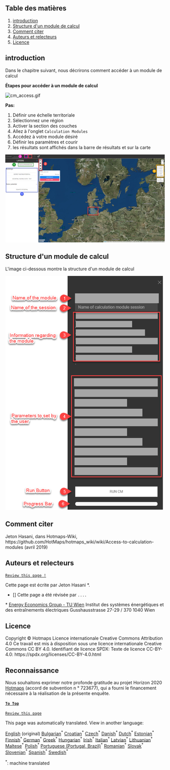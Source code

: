 <h2> Table des matières </h2><ol><li> <a href="#Introduction">introduction</a> </li><li> <a href="#Structure-of-a-calculation-module">Structure d&#39;un module de calcul</a> </li><li> <a href="#How-to-cite">Comment citer</a> </li><li> <a href="#Authors-and-reviewers">Auteurs et relecteurs</a> </li><li> <a href="#License">Licence</a> </li></ol><h2> introduction </h2><p> Dans le chapitre suivant, nous décrirons comment accéder à un module de calcul </p><p> <strong>Étapes pour accéder à un module de calcul</strong> </p><p><img alt="cm_access.gif" src="https://github.com/HotMaps/hotmaps_wiki/blob/master/Images/general_tool_functionalities_and_structure/calculation_module_access.gif"/></p><p> <strong>Pas:</strong> </p><ol><li> Définir une échelle territoriale </li><li> Sélectionnez une région </li><li> Activer la section des couches </li><li> Allez à l&#39;onglet <code>Calculation Modules</code> </li><li> Accédez à votre module désiré </li><li> Définir les paramètres et courir </li><li> les résultats sont affichés dans la barre de résultats et sur la carte </li></ol><p><img alt="cm_access.png" src="https://github.com/HotMaps/hotmaps_wiki/blob/master/Images/general_tool_functionalities_and_structure/calculation_module_access.png"/></p><h2> Structure d&#39;un module de calcul </h2><p> L&#39;image ci-dessous montre la structure d&#39;un module de calcul </p><p><img alt="cm_structure_png" src="https://github.com/HotMaps/hotmaps_wiki/blob/master/Images/general_tool_functionalities_and_structure/calculation_module_structure.png"/></p><h2> Comment citer </h2><p> Jeton Hasani, dans Hotmaps-Wiki, https://github.com/HotMaps/hotmaps_wiki/wiki/Access-to-calculation-modules (avril 2019) </p><h2> Auteurs et relecteurs </h2><p> <code><a href="https://github.com/HotMaps/hotmaps_wiki/wiki/CM-Access/_edit">Review this page !</a></code> </p> <p> Cette page est écrite par Jeton Hasani *. </p><ul><li> [] Cette page a été révisée par <code>....</code> </li></ul><p> * <a href="https://eeg.tuwien.ac.at/">Energy Economics Group - TU Wien</a> Institut des systèmes énergétiques et des entraînements électriques Gusshausstrasse 27-29 / 370 1040 Wien </p><h2> Licence </h2><p> Copyright © Hotmaps Licence internationale Creative Commons Attribution 4.0 Ce travail est mis à disposition sous une licence internationale Creative Commons CC BY 4.0. Identifiant de licence SPDX: Texte de licence CC-BY-4.0: https://spdx.org/licenses/CC-BY-4.0.html </p><h2> Reconnaissance </h2><p> Nous souhaitons exprimer notre profonde gratitude au projet Horizon 2020 <a href="https://www.hotmaps-project.eu">Hotmaps</a> (accord de subvention n ° 723677), qui a fourni le financement nécessaire à la réalisation de la présente enquête. </p><p><ins> <code><strong><a href="#table-of-contents">To Top</a></strong></code> </ins> </p><p> <code><a href="https://github.com/HotMaps/hotmaps_wiki/wiki/CM-Access/_edit/#Authors-and-reviewers">Review this page</a></code> </p>

This page was automatically translated. View in another language:

[English](en-Access-to-calculation-modules) (original) [Bulgarian](bg-Access-to-calculation-modules)<sup>\*</sup> [Croatian](hr-Access-to-calculation-modules)<sup>\*</sup> [Czech](cs-Access-to-calculation-modules)<sup>\*</sup> [Danish](da-Access-to-calculation-modules)<sup>\*</sup> [Dutch](nl-Access-to-calculation-modules)<sup>\*</sup> [Estonian](et-Access-to-calculation-modules)<sup>\*</sup> [Finnish](fi-Access-to-calculation-modules)<sup>\*</sup>  [German](de-Access-to-calculation-modules)<sup>\*</sup> [Greek](el-Access-to-calculation-modules)<sup>\*</sup> [Hungarian](hu-Access-to-calculation-modules)<sup>\*</sup> [Irish](ga-Access-to-calculation-modules)<sup>\*</sup> [Italian](it-Access-to-calculation-modules)<sup>\*</sup> [Latvian](lv-Access-to-calculation-modules)<sup>\*</sup> [Lithuanian](lt-Access-to-calculation-modules)<sup>\*</sup> [Maltese](mt-Access-to-calculation-modules)<sup>\*</sup> [Polish](pl-Access-to-calculation-modules)<sup>\*</sup> [Portuguese (Portugal, Brazil)](pt-Access-to-calculation-modules)<sup>\*</sup> [Romanian](ro-Access-to-calculation-modules)<sup>\*</sup> [Slovak](sk-Access-to-calculation-modules)<sup>\*</sup> [Slovenian](sl-Access-to-calculation-modules)<sup>\*</sup> [Spanish](es-Access-to-calculation-modules)<sup>\*</sup> [Swedish](sv-Access-to-calculation-modules)<sup>\*</sup> 

<sup>\*</sup>: machine translated

